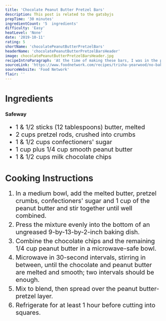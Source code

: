 ```yaml
---
title: 'Chocolate Peanut Butter Pretzel Bars'
description: This post is related to the gatsbyjs
prepTime: '30 minutes'
ingredientCount: '5  ingredients'
difficulty: 'Easy'
heatLevel: 'None'
date: '2019-10-11'
rating: 5
shortName: 'chocolatePeanutButterPretzelBars'
headerName: 'chocolatePeanutButterPretzelBarsHeader'
image: chocolatePeanutButterPretzelBarsHeader.jpg
recipeIntroParagraph: 'At the time of making these bars, I was in the process of moving to NYC. I had already sold my pots and pans which limited me in the foods I was able to cook. This recipe was perfect for my situation because it only required a food processor (which I still had), and a non-stick pan. Easy recipe, and a great turn out.'
sourceLink: 'https://www.foodnetwork.com/recipes/trisha-yearwood/no-bake-chocolate-pretzel-peanut-butter-squares-2254342'
sourceWebsite: 'Food Network'
flair: ''
---
```


<h1 style="color: #2B2B2B;">Ingredients</h1>

<h3>Safeway</h3>
<ul style="font-size: 20px;">
    <li>1 & 1/2 sticks (12 tablespoons) butter, melted</li>
    <li>2 cups pretzel rods, crushed into crumbs</li>
    <li>1 & 1/2 cups confectioners' sugar</li>
    <li>1 cup plus 1/4 cup smooth peanut butter</li>
    <li>1 & 1/2 cups milk chocolate chips </li>
</ul>

<h1 style="color: #2B2B2B; margin-top: 40px;">Cooking Instructions</h1>
<ol style="font-size: 20px" className="cookingInstructionsOL">
    <li style="margin: 5px 0;">In a medium bowl, add the melted butter, pretzel crumbs, confectioners' sugar and 1 cup of the peanut butter and stir together until well combined.</li>
    <li style="margin: 5px 0;">Press the mixture evenly into the bottom of an ungreased 9-by-13-by-2-inch baking dish.</li>
    <li style="margin: 5px 0;">Combine the chocolate chips and the remaining 1/4 cup peanut butter in a microwave-safe bowl.</li>
    <li style="margin: 5px 0;">Microwave in 30-second intervals, stirring in between, until the chocolate and peanut butter are melted and smooth; two intervals should be enough.</li>
    <li style="margin: 5px 0;">Mix to blend, then spread over the peanut butter-pretzel layer.</li>
    <li style="margin: 5px 0;">Refrigerate for at least 1 hour before cutting into squares.</li>
</ol>
